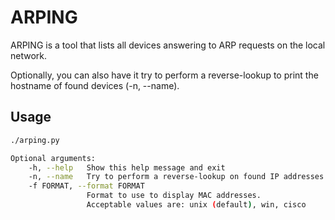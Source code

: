 # ARPING
ARPING is a tool that lists all devices answering to ARP requests on the local network.

Optionally, you can also have it try to perform a reverse-lookup to print the hostname of found devices (-n, --name).

## Usage
```bash
./arping.py

Optional arguments:
    -h, --help   Show this help message and exit
    -n, --name   Try to perform a reverse-lookup on found IP addresses
    -f FORMAT, --format FORMAT
                 Format to use to display MAC addresses.
                 Acceptable values are: unix (default), win, cisco
```

